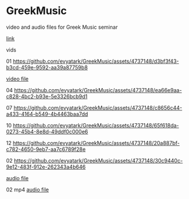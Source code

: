 # GreekMusic
video and audio files for Greek Music seminar

[link](http://www.google.com)



vids

01
https://github.com/evyatark/GreekMusic/assets/4737148/d3bf3f43-b3cd-459e-9592-aa39a87759b8

[video file](https://github.com/evyatark/GreekMusic/assets/4737148/d3bf3f43-b3cd-459e-9592-aa39a87759b8)


04
https://github.com/evyatark/GreekMusic/assets/4737148/ea66e9aa-c828-4bc2-b93e-5e3326bcb9d1

07
https://github.com/evyatark/GreekMusic/assets/4737148/c8656c44-a433-4164-b549-4b4463baa7dd

10
https://github.com/evyatark/GreekMusic/assets/4737148/65f618da-0273-45b4-8e8d-49ddf0c000e6

12
https://github.com/evyatark/GreekMusic/assets/4737148/20a887bf-c782-4650-9eb7-aa7c6789f28e



02
https://github.com/evyatark/GreekMusic/assets/4737148/30c9440c-9e12-483f-912e-262343a4b646

[audio file](https://github.com/evyatark/GreekMusic/assets/4737148/30c9440c-9e12-483f-912e-262343a4b646)

02 mp4
[audio file](https://github.com/evyatark/GreekMusic/assets/4737148/9f1b8b44-e0dc-4ec4-ac92-bc6aee2a30cf)






